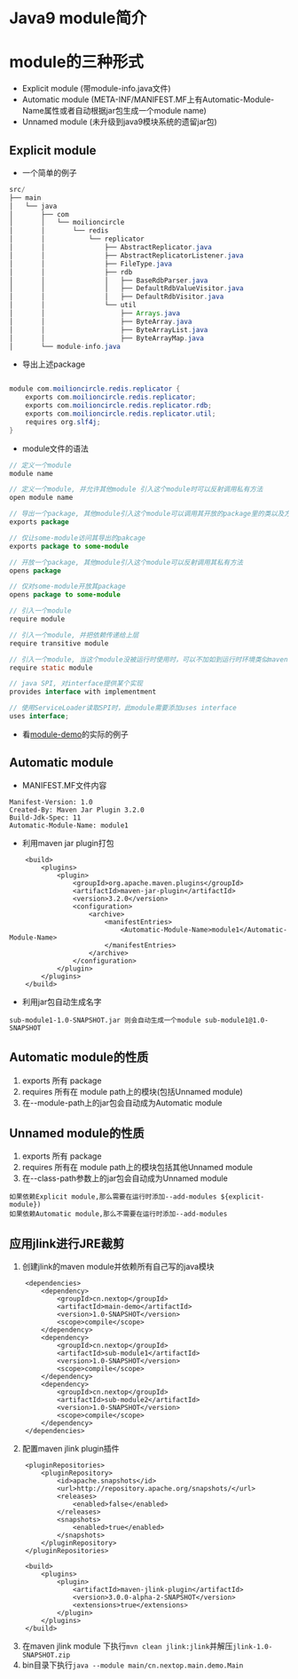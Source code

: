 # Java9 module简介

# module的三种形式
* Explicit module (带module-info.java文件)
* Automatic module (META-INF/MANIFEST.MF上有Automatic-Module-Name属性或者自动根据jar包生成一个module name)
* Unnamed module (未升级到java9模块系统的遗留jar包)

## Explicit module

* 一个简单的例子

```java  
src/
├── main
│   └── java
│       ├── com
│       │   └── moilioncircle
│       │       └── redis
│       │           └── replicator
│       │               ├── AbstractReplicator.java
│       │               ├── AbstractReplicatorListener.java
│       │               ├── FileType.java
│       │               ├── rdb
│       │               │   ├── BaseRdbParser.java
│       │               │   ├── DefaultRdbValueVisitor.java
│       │               │   ├── DefaultRdbVisitor.java
│       │               └── util
│       │                   ├── Arrays.java
│       │                   ├── ByteArray.java
│       │                   ├── ByteArrayList.java
│       │                   ├── ByteArrayMap.java
│       └── module-info.java

```

* 导出上述package
  
```java  

module com.moilioncircle.redis.replicator {
    exports com.moilioncircle.redis.replicator;
    exports com.moilioncircle.redis.replicator.rdb;
    exports com.moilioncircle.redis.replicator.util;
    requires org.slf4j;
}
```

* module文件的语法

```java  
// 定义一个module
module name

// 定义一个module, 并允许其他module 引入这个module时可以反射调用私有方法
open module name

// 导出一个package, 其他module引入这个module可以调用其开放的package里的类以及方法
exports package

// 仅让some-module访问其导出的pakcage
exports package to some-module

// 开放一个package, 其他module引入这个module可以反射调用其私有方法
opens package

// 仅对some-module开放其package
opens package to some-module

// 引入一个module
require module

// 引入一个module, 并把依赖传递给上层
require transitive module

// 引入一个module, 当这个module没被运行时使用时，可以不加如到运行时环境类似maven scope optional
require static module 

// java SPI, 对interface提供某个实现
provides interface with implementment

// 使用ServiceLoader读取SPI时，此module需要添加uses interface
uses interface;
```

* 看[module-demo](https://github.com/leonchen83/module-demo)的实际的例子

## Automatic module

* MANIFEST.MF文件内容
```
Manifest-Version: 1.0
Created-By: Maven Jar Plugin 3.2.0
Build-Jdk-Spec: 11
Automatic-Module-Name: module1
```

* 利用maven jar plugin打包

```
    <build>
        <plugins>
            <plugin>
                <groupId>org.apache.maven.plugins</groupId>
                <artifactId>maven-jar-plugin</artifactId>
                <version>3.2.0</version>
                <configuration>
                    <archive>
                        <manifestEntries>
                            <Automatic-Module-Name>module1</Automatic-Module-Name>
                        </manifestEntries>
                    </archive>
                </configuration>
            </plugin>
        </plugins>
    </build>
```

* 利用jar包自动生成名字

```
sub-module1-1.0-SNAPSHOT.jar 则会自动生成一个module sub-module1@1.0-SNAPSHOT
```

## Automatic module的性质

1. exports 所有 package
2. requires 所有在 module path上的模块(包括Unnamed module)
3. 在--module-path上的jar包会自动成为Automatic module

## Unnamed module的性质

1. exports 所有 package
2. requires 所有在 module path上的模块包括其他Unnamed module
3. 在--class-path参数上的jar包会自动成为Unnamed module

```
如果依赖Explicit module,那么需要在运行时添加--add-modules ${explicit-module})
如果依赖Automatic module,那么不需要在运行时添加--add-modules
```

## 应用jlink进行JRE裁剪

1. 创建jlink的maven module并依赖所有自己写的java模块
```
    <dependencies>
        <dependency>
            <groupId>cn.nextop</groupId>
            <artifactId>main-demo</artifactId>
            <version>1.0-SNAPSHOT</version>
            <scope>compile</scope>
        </dependency>
        <dependency>
            <groupId>cn.nextop</groupId>
            <artifactId>sub-module1</artifactId>
            <version>1.0-SNAPSHOT</version>
            <scope>compile</scope>
        </dependency>
        <dependency>
            <groupId>cn.nextop</groupId>
            <artifactId>sub-module2</artifactId>
            <version>1.0-SNAPSHOT</version>
            <scope>compile</scope>
        </dependency>
    </dependencies>
```
2. 配置maven jlink plugin插件
```
    <pluginRepositories>
        <pluginRepository>
            <id>apache.snapshots</id>
            <url>http://repository.apache.org/snapshots/</url>
            <releases>
                <enabled>false</enabled>
            </releases>
            <snapshots>
                <enabled>true</enabled>
            </snapshots>
        </pluginRepository>
    </pluginRepositories>
    
    <build>
        <plugins>
            <plugin>
                <artifactId>maven-jlink-plugin</artifactId>
                <version>3.0.0-alpha-2-SNAPSHOT</version>
                <extensions>true</extensions>
            </plugin>
        </plugins>
    </build>
```
3. 在maven jlink module 下执行`mvn clean jlink:jlink`并解压`jlink-1.0-SNAPSHOT.zip`
4. bin目录下执行`java --module main/cn.nextop.main.demo.Main`
